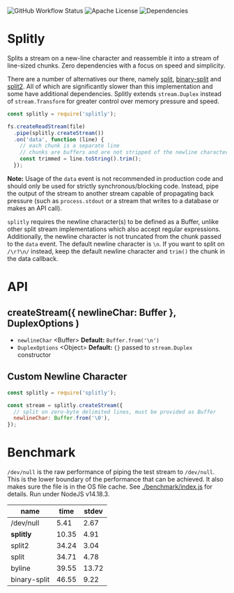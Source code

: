 ![GitHub Workflow Status](https://img.shields.io/github/workflow/status/monken/node-splitly/build?style=flat-square)
![Apache License](https://img.shields.io/badge/license-Apache--2.0-yellow?style=flat-square)
![Dependencies](https://img.shields.io/badge/dependencies-0-blue?style=flat-square)

# Splitly

Splits a stream on a new-line character and reassemble it into a stream of line-sized chunks. Zero dependencies with a focus on speed and simplicity.

There are a number of alternatives our there, namely [split](https://github.com/dominictarr/split), [binary-split](https://github.com/maxogden/binary-split) and [split2](https://github.com/mcollina/split2). All of which are significantly slower than this implementation and some have additional dependencies. Splitly extends `stream.Duplex` instead of `stream.Transform` for greater control over memory pressure and speed.

``` js
const splitly = require('splitly');

fs.createReadStream(file)
  .pipe(splitly.createStream())
  .on('data', function (line) {
    // each chunk is a separate line
    // chunks are buffers and are not stripped of the newline character(s)
    const trimmed = line.toString().trim();
  });
```

**Note:** Usage of the `data` event is not recommended in production code and should only be used for strictly synchronous/blocking code. Instead, pipe the output of the stream to another stream capable of propagating back pressure (such as `process.stdout` or a stream that writes to a database or makes an API call).

`splitly` requires the newline character(s) to be defined as a Buffer, unlike other split stream implementations which also accept regular expressions. Additionally, the newline character is not truncated from the chunk passed to the `data` event. The default newline character is `\n`. If you want to split on `/\r?\n/` instead, keep the default newline character and `trim()` the chunk in the data callback.

# API

## createStream({ newlineChar: Buffer },  DuplexOptions )

* `newlineChar` \<Buffer> **Default:** `Buffer.from('\n')`
* `DuplexOptions` \<Object> **Default:** `{}` passed to `stream.Duplex` constructor

## Custom Newline Character

``` js
const splitly = require('splitly');

const stream = splitly.createStream({
  // split on zero-byte delimited lines, must be provided as Buffer
  newlineChar: Buffer.from('\0'),
});

```

# Benchmark

`/dev/null` is the raw performance of piping the test stream to `/dev/null`. This is the lower boundary of the performance that can be achieved. It also makes sure the file is in the OS file cache. See [./benchmark/index.js](./benchmark/index.ts) for details. Run under NodeJS v14.18.3.

| name | time | stdev |
| -- | -- | -- |
| /dev/null | 5.41 | 2.67 |
| **splitly** | 10.35 | 4.91 |
| split2 | 34.24 | 3.04 |
| split | 34.71 | 4.78 |
| byline | 39.55 | 13.72 |
| binary-split | 46.55 | 9.22 |
